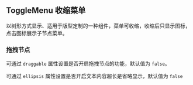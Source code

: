 <div class="demo-header">
<p class="overviewicon">
  <span class="wapi-form-togglemenu"/>
</p>

## ToggleMenu 收缩菜单

<nova-uxlink widget-name="ToggleMenu"></nova-uxlink>

以树形方式显示、适用于版型定制的一种组件，菜单可收缩，收缩后只显示图标，点击图标展示子节点菜单。

</div>

### 拖拽节点

可通过 `draggable` 属性设置是否开启拖拽节点的功能，默认值为 `false`。

可通过 `ellipsis` 属性设置是否开启文本内容超长是省略显示，默认值为 `false`

<nova-demo-view link="toggle-menu/dragable"></nova-demo-view>

<br>
